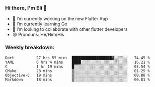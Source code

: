 ### Hi there, I'm Eli 👋
- 🔭 I’m currently working on the new Flutter App
- 🌱 I’m currently learning Go
- 🦄 I’m looking to collaborate with other flutter developers
- 😄 Pronouns: He/Him/His

### Weekly breakdown:
<!--START_SECTION:waka-->

```text
Dart          27 hrs 55 mins  ██████████████████▓░░░░░░   74.45 %
YAML          6 hrs 4 mins    ████░░░░░░░░░░░░░░░░░░░░░   16.21 %
C             1 hr 19 mins    █░░░░░░░░░░░░░░░░░░░░░░░░   03.54 %
CMake         28 mins         ▒░░░░░░░░░░░░░░░░░░░░░░░░   01.25 %
Objective-C   19 mins         ▒░░░░░░░░░░░░░░░░░░░░░░░░   00.88 %
Markdown      18 mins         ▒░░░░░░░░░░░░░░░░░░░░░░░░   00.81 %
```

<!--END_SECTION:waka-->
